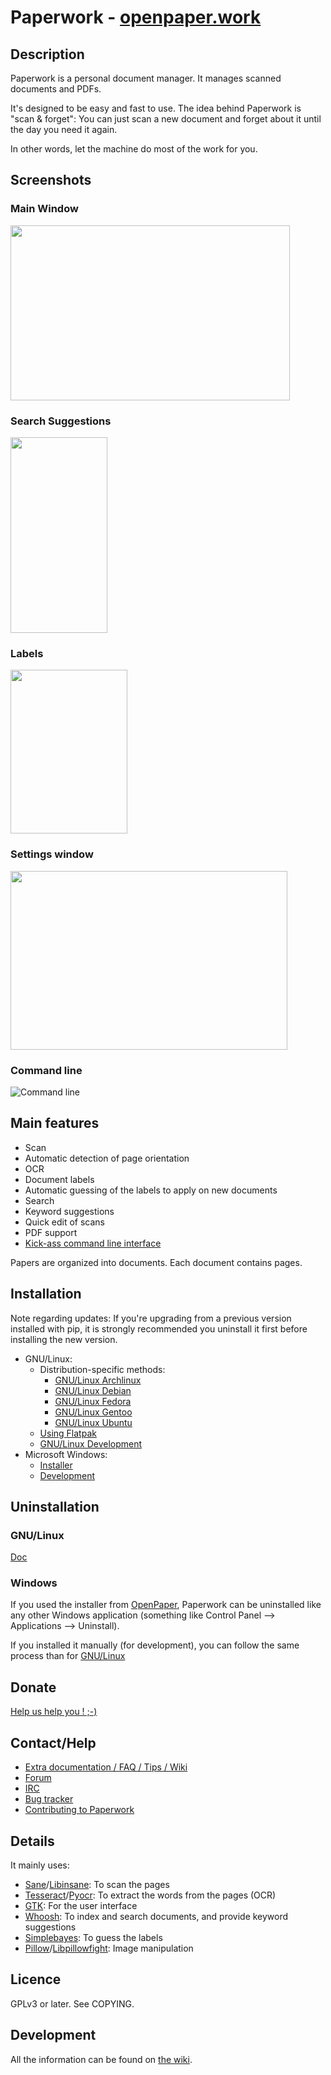 # Paperwork - [openpaper.work](https://openpaper.work/)


## Description

Paperwork is a personal document manager. It manages scanned documents and PDFs.

It's designed to be easy and fast to use. The idea behind Paperwork
is "scan & forget": You can just scan a new document and
forget about it until the day you need it again.

In other words, let the machine do most of the work for you.


## Screenshots

### Main Window

<a href="http://youtu.be/RMazTTM6ltg">
  <img src="https://gitlab.gnome.org/World/OpenPaperwork/paperwork-screenshots/raw/master/1.0/main_window.png" width="447" height="280" />
</a>


### Search Suggestions

<a href="https://gitlab.gnome.org/World/OpenPaperwork/paperwork-screenshots/raw/master/1.0/suggestions.png">
  <img src="https://gitlab.gnome.org/World/OpenPaperwork/paperwork-screenshots/raw/master/1.0/suggestions.png" width="155" height="313" />
</a>


### Labels

<a href="https://gitlab.gnome.org/World/OpenPaperwork/paperwork-screenshots/raw/master/1.0/multiple_labels.png">
  <img src="https://gitlab.gnome.org/World/OpenPaperwork/paperwork-screenshots/raw/master/1.0/multiple_labels.png" width="187" height="262" />
</a>


### Settings window

<a href="https://gitlab.gnome.org/World/OpenPaperwork/paperwork-screenshots/raw/master/1.0/settings.png">
  <img src="https://gitlab.gnome.org/World/OpenPaperwork/paperwork-screenshots/raw/master/1.0/settings.png" width="443" height="286" />
</a>

### Command line

![Command line](http://storage.sbg.cloud.ovh.net/v1/AUTH_6c4273c748b243c58df3f6942075e0c9/gitlab.gnome.org/paperwork-shell/search.gif)

## Main features

* Scan
* Automatic detection of page orientation
* OCR
* Document labels
* Automatic guessing of the labels to apply on new documents
* Search
* Keyword suggestions
* Quick edit of scans
* PDF support
* [Kick-ass command line interface](/paperwork-shell/README.markdown)

Papers are organized into documents. Each document contains pages.


## Installation

Note regarding updates:
If you're upgrading from a previous version installed with pip, it is strongly recommended you uninstall
it first before installing the new version.

* GNU/Linux:
  * Distribution-specific methods:
    * [GNU/Linux Archlinux](doc/install.archlinux.markdown)
    * [GNU/Linux Debian](doc/install.debian.markdown)
    * [GNU/Linux Fedora](doc/install.fedora.markdown)
    * [GNU/Linux Gentoo](doc/install.gentoo.markdown)
    * [GNU/Linux Ubuntu](doc/install.debian.markdown)
  * [Using Flatpak](doc/install.flatpak.markdown)
  * [GNU/Linux Development](doc/install.devel.markdown)
* Microsoft Windows:
  * [Installer](https://openpaper.work)
  * [Development](doc/devel.windows.markdown)


## Uninstallation

### GNU/Linux

[Doc](doc/uninstall.linux.markdown)

### Windows

If you used the installer from [OpenPaper](https://openpaper.work), Paperwork can be uninstalled like any
other Windows application (something like Control Panel --> Applications --> Uninstall).

If you installed it manually (for development), you can follow the same process than for
[GNU/Linux](doc/uninstall.linux.markdown)


## Donate

[Help us help you ! ;-)](https://www.patreon.com/openpaper)


## Contact/Help

* [Extra documentation / FAQ / Tips / Wiki](https://gitlab.gnome.org/World/OpenPaperwork/paperwork/wikis/)
* [Forum](https://forum.openpaper.work/)
* [IRC](https://gitlab.gnome.org/World/OpenPaperwork/paperwork/wikis/Contact#irc)
* [Bug tracker](https://gitlab.gnome.org/World/OpenPaperwork/paperwork/wikis/Contact#bug-trackers)
* [Contributing to Paperwork](https://gitlab.gnome.org/World/OpenPaperwork/paperwork/wikis/Contributing)


## Details

It mainly uses:

* [Sane](http://www.sane-project.org/)/[Libinsane](https://gitlab.gnome.org/World/OpenPaperwork/libinsane#readme): To scan the pages
* [Tesseract](https://github.com/tesseract-ocr)/[Pyocr](https://gitlab.gnome.org/World/OpenPaperwork/pyocr#readme): To extract the words from the pages (OCR)
* [GTK](http://www.gtk.org/): For the user interface
* [Whoosh](https://pypi.python.org/pypi/Whoosh/): To index and search documents, and provide keyword suggestions
* [Simplebayes](https://pypi.python.org/pypi/simplebayes/): To guess the labels
* [Pillow](https://pypi.python.org/pypi/Pillow/)/[Libpillowfight](https://gitlab.gnome.org/World/OpenPaperwork/libpillowfight): Image manipulation


## Licence

GPLv3 or later. See COPYING.


## Development

All the information can be found on [the wiki](https://gitlab.gnome.org/World/OpenPaperwork/paperwork/wikis).
